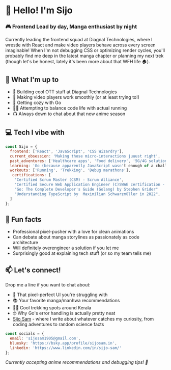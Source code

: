 # 👋 Hello! I'm Sijo
### 🎮 Frontend Lead by day, Manga enthusiast by night
Currently leading the frontend squad at Diagnal Technologies, where I wrestle with React and make video players behave across every screen imaginable! When I'm not debugging CSS or optimizing render cycles, you'll probably find me deep in the latest manga chapter or planning my next trek (though let's be honest, lately it's been more about that WFH life 🏠).

## 🚀 What I'm up to
- 🎥 Building cool OTT stuff at Diagnal Technologies
- 📱 Making video players work smoothly (or at least trying to!)
- 🦦 Getting cozy with Go
- 🏃‍♂️ Attempting to balance code life with actual running
- 📺 Always down to chat about that new anime season

## 💻 Tech I vibe with
```javascript
const Sijo = {
  frontend: ['React', 'JavaScript', 'CSS Wizardry'],
  current_obsession: 'Making those micro-interactions juuust right',
  past_adventures: ['Healthcare apps', 'Food delivery', '5G/4G solutions'],
  learning: 'Go (because apparently JavaScript wasn't enough of a challenge)',
  workouts: ['Running', 'Trekking', 'Debug marathons'],
   certifications: [
    'Certified Scrum Master (CSM) - Scrum Alliance',
    'Certified Secure Web Application Engineer (C)SWAE certification - Mile2',
    "Go: The Complete Developer's Guide (Golang) by Stephen Grider"
    "Understanding TypeScript by  Maximilian Schwarzmüller in 2022",
  ]
};
```

## 🎯 Fun facts
- Professional pixel-pusher with a love for clean animations
- Can debate about manga storylines as passionately as code architecture
- Will definitely overengineer a solution if you let me
- Surprisingly good at explaining tech stuff (or so my team tells me)

## 📫 Let's connect!
Drop me a line if you want to chat about:
- 🎨 That pixel-perfect UI you're struggling with
- 📚 Your favorite manga/manhwa recommendations
- 🏃‍♂️ Cool trekking spots around Kerala
- 🤓 Why Go's error handling is actually pretty neat
- [Sijo Sam](http://sijosam.com/) - where I write about whatever catches my curiosity, from coding adventures to random science facts

```javascript
const socials = {
  email: 'sijosam1905@gmail.com',
  bluesky: 'https://bsky.app/profile/sijosam.in',
  linkedin: 'https://www.linkedin.com/in/sijo-sam/'
};
```

*Currently accepting anime recommendations and debugging tips! 🎯*
